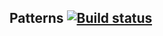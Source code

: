 ## Patterns [![Build status](https://ci.appveyor.com/api/projects/status/d47g620vri1v0o36?svg=true)](https://ci.appveyor.com/project/diananaum/patterns)
